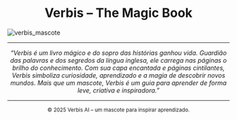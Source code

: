 <h1 align="center">Verbis – The Magic Book</h1>

![verbis_mascote](https://github.com/user-attachments/assets/a772ccf7-9798-4f86-a70e-2fff515ebbd9)

---

<p align="center">
  <i>“Verbis é um livro mágico e do sopro das histórias ganhou vida. Guardião das palavras e dos segredos da língua inglesa, ele carrega nas páginas o brilho do conhecimento. Com sua capa encantada e páginas cintilantes, Verbis simboliza curiosidade, aprendizado e a magia de descobrir novos mundos. Mais que um mascote, Verbis é um guia para aprender de forma leve, criativa e inspiradora.”</i>
</p>

---

<p align="center">
  <sub>© 2025 Verbis AI – um mascote para inspirar aprendizado.</sub>
</p>
